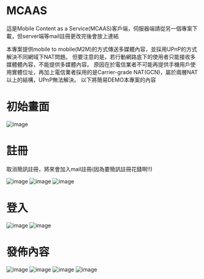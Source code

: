 # MCAAS
這是Mobile Content as a Service(MCAAS)客戶端，伺服器端請從另一個專案下載，但server端等mail註冊更改完後會放上連結

本專案提供mobile to mobile(M2M)的方式傳送多媒體內容，並採用UPnP的方式解決不同網域下NAT問題。
但要注意的是，若行動網路底下的使用者只能接收多媒體體內容，不能提供多媒體內容。
原因在於電信業者不可能再提供手機用戶使用實體位址，再加上電信業者採用的是Carrier-grade NAT(GCN)，屬於兩層NAT以上的結構，UPnP無法解決。
以下將簡易DEMO本專案的內容

初始畫面
====
![image](https://github.com/ggininder5566/MCAAS/raw/master/DEMO/%E7%99%BB%E5%85%A5/%E5%88%9D%E5%A7%8B%E7%95%AB%E9%9D%A2.png) 

註冊
====
取消簡訊註冊，將來會加入mail註冊(因為要簡訊註冊花錢啊!!)

![image](https://github.com/ggininder5566/MCAAS/blob/master/DEMO/%E8%A8%BB%E5%86%8A(%E5%B7%B2%E7%84%A1%E7%B0%A1%E8%A8%8A%E8%A8%BB%E5%86%8A)/Inked%E8%A8%BB%E5%86%8A1_LI.jpg?raw=true) ![image](https://github.com/ggininder5566/MCAAS/blob/master/DEMO/%E8%A8%BB%E5%86%8A(%E5%B7%B2%E7%84%A1%E7%B0%A1%E8%A8%8A%E8%A8%BB%E5%86%8A)/%E8%A8%BB%E5%86%8A2.png?raw=true) ![image](https://github.com/ggininder5566/MCAAS/blob/master/DEMO/%E8%A8%BB%E5%86%8A(%E5%B7%B2%E7%84%A1%E7%B0%A1%E8%A8%8A%E8%A8%BB%E5%86%8A)/%E8%A8%BB%E5%86%8A3.png?raw=true)

登入
====
![image](https://github.com/ggininder5566/MCAAS/raw/master/DEMO/%E7%99%BB%E5%85%A5/%E7%99%BB%E5%85%A51.png) ![image](https://github.com/ggininder5566/MCAAS/blob/master/DEMO/%E7%99%BB%E5%85%A5/%E7%99%BB%E5%85%A52.png?raw=true)

發佈內容
====
![image](https://github.com/ggininder5566/MCAAS/blob/master/DEMO/%E7%99%BC%E4%BD%88/%E7%99%BC%E4%BD%881.png?raw=true) ![image](https://github.com/ggininder5566/MCAAS/blob/master/DEMO/%E7%99%BC%E4%BD%88/%E7%99%BC%E4%BD%882.png?raw=true) ![image](https://github.com/ggininder5566/MCAAS/blob/master/DEMO/%E7%99%BC%E4%BD%88/%E7%99%BC%E4%BD%883.png?raw=true) ![image](https://github.com/ggininder5566/MCAAS/blob/master/DEMO/%E7%99%BC%E4%BD%88/%E7%99%BC%E4%BD%884.png?raw=true)

